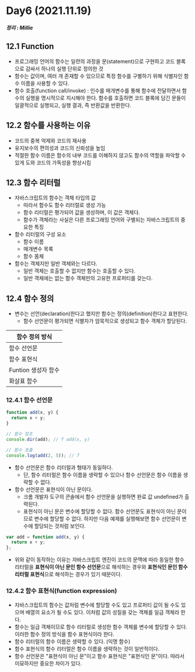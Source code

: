 # Day6 (2021.11.19)

**_정리 : Millie_**

## 12.1 Function

- 프로그래밍 언어의 함수는 일련의 과정을 문(statement)으로 구현하고 코드 블록으로 감싸서 하나의 실행 단위로 정의한 것
- 함수는 값이며, 여러 개 존재할 수 있으므로 특정 함수를 구별하기 위해 식별자인 함수 이름을 사용할 수 있다.
- 함수 호출(function call/invoke) : 인수를 매개변수를 통해 함수에 전달하면서 함수의 실행을 명시적으로 지시해야 한다. 함수를 호출하면 코드 블록에 담긴 문들이 일괄적으로 실행되고, 실행 결과, 즉 반환값을 반환한다.

## 12.2 함수를 사용하는 이유

- 코드의 중복 억제와 코드의 재사용
- 유지보수의 편의성과 코드의 신뢰성을 높임
- 적절한 함수 이름은 함수의 내부 코드를 이해하지 않고도 함수의 역할을 파악할 수 있게 도와 코드의 가독성을 향상시킴

## 12.3 함수 리터럴

- 자바스크립트의 함수는 객체 타입의 값
  - 따라서 함수도 함수 리터럴로 생성 가능
  - 함수 리터럴은 평가되어 값을 생성하며, 이 값은 객체다.
  - 함수가 객체라는 사실은 다른 프로그래밍 언어와 구별되는 자바스크립트의 중요한 특징
- 함수 리터럴의 구성 요소
  - 함수 이름
  - 매개변수 목록
  - 함수 몸체
- 함수는 객체지만 일반 객체와는 다르다.
  - 일반 객체는 호출할 수 없지만 함수는 호출할 수 있다.
  - 일반 객체에는 없는 함수 객체만의 고유한 프로퍼티를 갖는다.

## 12.4 함수 정의

- 변수는 선언(declaration)한다고 했지만 함수는 정의(definition)한다고 표현한다.
  - 함수 선언문이 평가되면 식별자가 암묵적으로 생성되고 함수 객체가 할당된다.

| 함수 정의 방식      |
| ------------------- |
| 함수 선언문         |
| 함수 표현식         |
| Funtion 생성자 함수 |
| 화살표 함수         |

### 12.4.1 함수 선언문

```js
function add(x, y) {
  return x + y;
}

// 함수 참조
console.dir(add); // f add(x, y)

// 함수 호출
console.log(add(2, 5)); // 7
```

- 함수 선언문은 함수 리터럴과 형태가 동일하다.
  - 단, 함수 리터럴은 함수 이름을 생략할 수 있으나 함수 선언문은 함수 이름을 생략할 수 없다.
- 함수 선언문은 표현식이 아닌 문이다.
  - 크롬 개발자 도구의 콘솔에서 함수 선언문을 실행하면 완료 값 undefined가 출력된다.
  - 표현식이 아닌 문은 변수에 할당할 수 없다. 함수 선언문도 표현식이 아닌 문이므로 변수에 할당할 수 없다. 하지만 다음 예제를 실행해보면 함수 선언문이 변수에 할당되는 것처럼 보인다.

```js
var add = function add(x, y) {
  return x + y;
};
```

- 위와 같이 동작하는 이유는 자바스크립트 엔진이 코드의 문맥에 따라 동일한 함수 리터럴을 **표현식이 아닌 문인 함수 선언문**으로 해석하는 경우와 **표현식인 문인 함수 리터럴 표현식**으로 해석하는 경우가 있기 때문이다.

### 12.4.2 함수 표현식(function expression)

- 자바스크립트의 함수는 값처럼 변수에 할당할 수도 있고 프로퍼티 값이 될 수도 있으며 배열의 요소가 될 수도 있다. 이처럼 값의 성질을 갖는 객체를 일급 객체라 한다.
- 함수는 일급 객체이므로 함수 리터럴로 생성한 함수 객체를 변수에 할당할 수 있다. 이러한 함수 정의 방식을 함수 표현식이라 한다.
- 함수 리터럴의 함수 이름은 생략할 수 있다. (익명 함수)
- 함수 표현식의 함수 리터럴은 함수 이름을 생략하는 것이 일반적이다.
- 함수 선언문은 "표현식이 아닌 문"이고 함수 표현식은 "표현식인 문"이다. 따라서 미묘하지만 중요한 차이가 있다.
